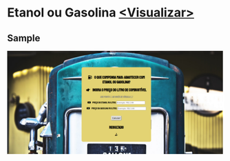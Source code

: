 # Etanol ou Gasolina [<Visualizar\>](https://hlays.github.io/learning-front-end/projects/Projeto-Etanol-ou-Gasolina/)


## Sample
![sample](../img/sample/sample-Etanol-ou-Gasolina.png)